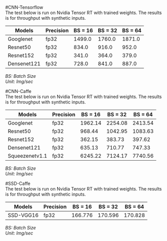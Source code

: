 #CNN-Tensorflow  
The test below is run on Nvidia Tensor RT with trained weights. The results is for throughput with synthetic inputs.  
  
| Models    | Precision | BS = 16 | BS = 32 | BS = 64 |  
|-----------|-----------|---------|---------|---------|  
| Googlenet | fp32|1499.0|1760.0|1871.0|  
| Resnet50 | fp32|834.0|916.0|952.0|  
| Resnet152 | fp32|341.0|364.0|379.0|  
| Densenet121 | fp32|728.0|841.0|887.0|  
  
*BS: Batch Size*  
*Unit: Img/sec*  
  
#CNN-Caffe  
The test below is run on Nvidia Tensor RT with trained weights. The results is for throughput with synthetic inputs.  
  
| Models    | Precision | BS = 16 | BS = 32 | BS = 64 |  
|-----------|-----------|---------|---------|---------|  
| Googlenet | fp32|1962.14|2254.08|2413.54|  
| Resnet50 | fp32|968.44|1042.95|1083.63|  
| Resnet152 | fp32|362.15|383.73|397.62|  
| Densenet121 | fp32|635.13|710.77|747.33|  
| Squeezenetv1.1 | fp32|6245.22|7124.17|7740.56|  
  
*BS: Batch Size*  
*Unit: Img/sec*  
  
#SSD-Caffe  
The test below is run on Nvidia Tensor RT with trained weights. The results is for throughput with synthetic inputs.  
  
| Models    | Precision | BS = 16 | BS = 32 | BS = 64 |  
|-----------|-----------|---------|---------|---------|  
| SSD-VGG16 | fp32|166.776|170.596|170.828|  
  
*BS: Batch Size*  
*Unit: Img/sec*  
  
